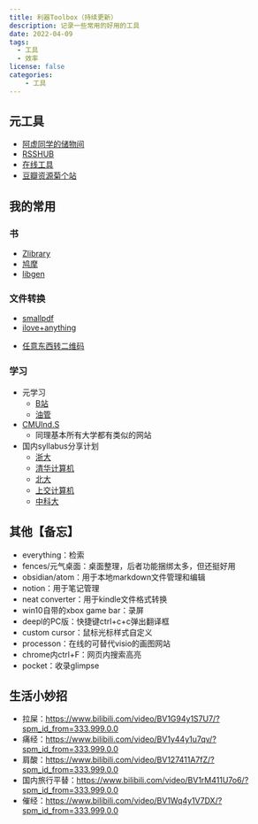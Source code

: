 ```yaml
---
title: 利器Toolbox（持续更新）
description: 记录一些常用的好用的工具
date: 2022-04-09
tags:
  - 工具
  - 效率
license: false
categories:
    - 工具
---
```

## 元工具
* [阿虚同学的储物间](https://axutongxue.com/)
* [RSSHUB](https://docs.rsshub.app/)
* [在线工具](https://tool.lu/)
* [豆瓣资源菊个站](https://ujuji.com/u/juzhang)

## 我的常用
### 书
* [Zlibrary](https://zh.z-lib.org/)
* [鸠摩](https://www.jiumodiary.com/)
* [libgen](http://libgen.rs/)

### 文件转换
* [smallpdf](https://smallpdf.com/)
* [ilove+anything](https://www.iloveimg.com/)
- [任意东西转二维码](https://cli.im/)

### 学习
* 元学习
	* [B站](https://www.bilibili.com/)
	* [油管](https://www.youtube.com/)
* [CMUInd.S](http://oli.cmu.edu/independent-learner-courses/)
    - 同理基本所有大学都有类似的网站
* 国内syllabus分享计划
	* [浙大](https://github.com/QSCTech/zju-icicles)
	* [清华计算机](https://github.com/PKUanonym/REKCARC-TSC-UHT)
	* [北大](https://lib-pku.github.io/)
	* [上交计算机](https://github.com/kxxwz/SJTU-Courses)
	* [中科大](https://ustc-resource.github.io/USTC-Course/)

## 其他【备忘】
* everything：检索
* fences/元气桌面：桌面整理，后者功能捆绑太多，但还挺好用
* obsidian/atom：用于本地markdown文件管理和编辑
* notion：用于笔记管理
* neat converter：用于kindle文件格式转换
* win10自带的xbox game bar：录屏
* deepl的PC版：快捷键ctrl+c+c弹出翻译框
* custom cursor：鼠标光标样式自定义
* processon：在线的可替代visio的画图网站
* chrome内ctrl+F：网页内搜索高亮
* pocket：收录glimpse


## 生活小妙招
* 拉屎：https://www.bilibili.com/video/BV1G94y1S7U7/?spm_id_from=333.999.0.0
* 痛经：https://www.bilibili.com/video/BV1y44y1u7qv/?spm_id_from=333.999.0.0
* 肩酸：https://www.bilibili.com/video/BV127411A7fZ/?spm_id_from=333.999.0.0
* 国内旅行平替：https://www.bilibili.com/video/BV1rM411U7o6/?spm_id_from=333.999.0.0
* 催经：https://www.bilibili.com/video/BV1Wq4y1V7DX/?spm_id_from=333.999.0.0